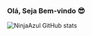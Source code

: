 ### Olá, Seja Bem-vindo 😎

![NinjaAzul GitHub stats](https://github-readme-stats.vercel.app/api?username=NinjaAzul&show_icons=true&theme=dracula )
